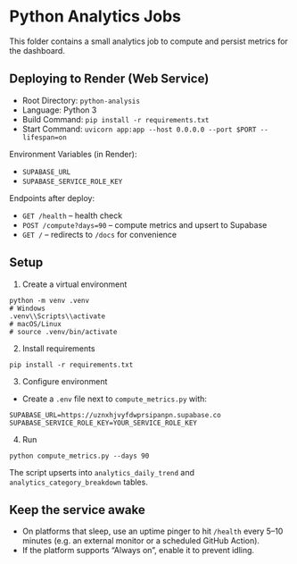 # Python Analytics Jobs

This folder contains a small analytics job to compute and persist metrics for the dashboard.

## Deploying to Render (Web Service)

- Root Directory: `python-analysis`
- Language: Python 3
- Build Command: `pip install -r requirements.txt`
- Start Command: `uvicorn app:app --host 0.0.0.0 --port $PORT --lifespan=on`

Environment Variables (in Render):
- `SUPABASE_URL`
- `SUPABASE_SERVICE_ROLE_KEY`

Endpoints after deploy:
- `GET /health` – health check
- `POST /compute?days=90` – compute metrics and upsert to Supabase
 - `GET /` – redirects to `/docs` for convenience

## Setup

1) Create a virtual environment
```
python -m venv .venv
# Windows
.venv\\Scripts\\activate
# macOS/Linux
# source .venv/bin/activate
```

2) Install requirements
```
pip install -r requirements.txt
```

3) Configure environment
- Create a `.env` file next to `compute_metrics.py` with:
```
SUPABASE_URL=https://uznxhjvyfdwprsipanpn.supabase.co
SUPABASE_SERVICE_ROLE_KEY=YOUR_SERVICE_ROLE_KEY
```

4) Run
```
python compute_metrics.py --days 90
```

The script upserts into `analytics_daily_trend` and `analytics_category_breakdown` tables.

## Keep the service awake

- On platforms that sleep, use an uptime pinger to hit `/health` every 5–10 minutes (e.g. an external monitor or a scheduled GitHub Action).
- If the platform supports “Always on”, enable it to prevent idling.




